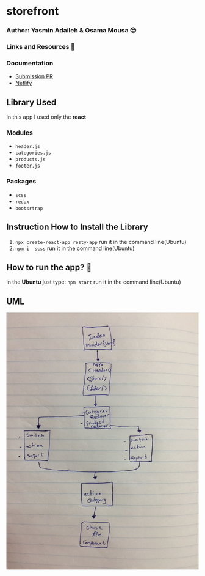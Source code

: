 # storefront

### Author: Yasmin Adaileh &amp; Osama Mousa :sunglasses:

### Links and Resources :paperclip:


### Documentation
- [Submission PR](https://github.com/yasmin-401-advanced-javascript/storefront/pull/1)
- [Netlify]()
## Library Used

In this app I used only the **react**

### Modules
- `header.js` 
- `categories.js`
- `products.js`
- `footer.js` 

### Packages
- `scss`
- `redux`
- `bootsrtrap`

## Instruction How to Install the Library

1. `npx create-react-app resty-app` run it in the command line(Ubuntu)
1. `npm i  scss` run it in the command line(Ubuntu)


## How to run the app? :runner:

in the **Ubuntu** just type:
`npm start` run it in the command line(Ubuntu)


## UML

![UML](./img/uml.jpg)
